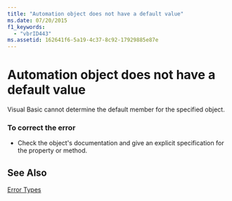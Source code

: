 ```yaml
---
title: "Automation object does not have a default value"
ms.date: 07/20/2015
f1_keywords: 
  - "vbrID443"
ms.assetid: 162641f6-5a19-4c37-8c92-17929885e87e
---
```

# Automation object does not have a default value
Visual Basic cannot determine the default member for the specified object.  
  
### To correct the error  
  
-   Check the object's documentation and give an explicit specification for the property or method.  
  
## See Also  
 [Error Types](../../visual-basic/programming-guide/language-features/error-types.md)  

